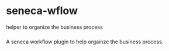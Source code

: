 # seneca-wflow
helper to organize the business process 

###
A seneca workflow plugin to help orgainze the business process.
